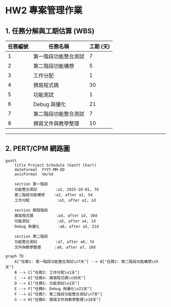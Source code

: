 # HW2 專案管理作業

## 1. 任務分解與工期估算 (WBS)

| 任務編號 | 任務名稱           | 工期 (天) |
|----------|--------------------|-----------|
| 1        | 第一階段功能整合測試 | 7         |
| 2        | 第二階段功能構想     | 5         |
| 3        | 工作分配             | 1         |
| 4        | 撰寫程式碼           | 30        |
| 5        | 功能測試             | 1         |
| 6        | Debug 與優化         | 21        |
| 7        | 第二階段功能整合測試 | 7         |
| 8        | 撰寫文件與教學整理   | 10        |

---

## 2. PERT/CPM 網路圖

```mermaid
gantt
    title Project Schedule (Gantt Chart)
    dateFormat  YYYY-MM-DD
    axisFormat  %m/%d

    section 第一階段
    功能整合測試        :a1, 2025-10-01, 7d
    第二階段功能構想    :a2, after a1, 5d
    工作分配            :a3, after a2, 1d

    section 開發階段
    撰寫程式碼          :a4, after a3, 30d
    功能測試            :a5, after a4, 1d
    Debug 與優化        :a6, after a5, 21d

    section 第二階段
    功能整合測試        :a7, after a6, 7d
    文件與教學整理      :a8, after a7, 10d

graph TD
    A["任務1: 第一階段功能整合測試\n7天"] --> B["任務2: 第二階段功能構想\n5天"]
    B --> C["任務3: 工作分配\n1天"]
    C --> D["任務4: 撰寫程式碼\n30天"]
    D --> E["任務5: 功能測試\n1天"]
    E --> F["任務6: Debug 與優化\n21天"]
    F --> G["任務7: 第二階段功能整合測試\n7天"]
    G --> H["任務8: 撰寫文件與教學整理\n10天"]

